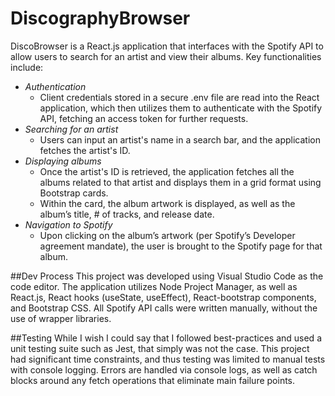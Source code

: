 # DiscographyBrowser
DiscoBrowser is a React.js application that interfaces with the Spotify API to allow users
to search for an artist and view their albums. Key functionalities include:
- *Authentication*
  - Client credentials stored in a secure .env file are read into the React application,
    which then utilizes them to authenticate with the Spotify API, fetching an access
    token for further requests.
- *Searching for an artist*
  - Users can input an artist's name in a search bar, and the application fetches the
    artist's ID.
- *Displaying albums*
  - Once the artist's ID is retrieved, the application fetches all the albums related to
    that artist and displays them in a grid format using Bootstrap cards.
  - Within the card, the album artwork is displayed, as well as the album’s title, # of
    tracks, and release date.
- *Navigation to Spotify*
  - Upon clicking on the album’s artwork (per Spotify’s Developer agreement
    mandate), the user is brought to the Spotify page for that album.

##Dev Process
This project was developed using Visual Studio Code as the code editor. The application
utilizes Node Project Manager, as well as React.js, React hooks (useState, useEffect),
React-bootstrap components, and Bootstrap CSS. All Spotify API calls were written manually,
without the use of wrapper libraries.

##Testing
While I wish I could say that I followed best-practices and used a unit testing
suite such as Jest, that simply was not the case. This project had significant time constraints, and
thus testing was limited to manual tests with console logging. Errors are handled via console
logs, as well as catch blocks around any fetch operations that eliminate main failure points.

